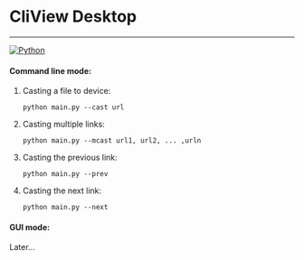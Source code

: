 # CliView Desktop
-----------------------
[![Python](https://www.python.org/static/community_logos/python-powered-w-200x80.png)](https://www.python.org/)

#### Command line mode:
1. Casting a file to device:
    ```
    python main.py --cast url
    ```

1. Casting multiple links:
    ```
    python main.py --mcast url1, url2, ... ,urln
    ```
    
1. Casting the previous link:
    ```
    python main.py --prev
    ```
    
1. Casting the next link:
    ```
    python main.py --next
    ```
    
#### GUI mode:
Later...


